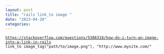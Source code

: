 ```yaml
---
layout: post
title: "rails link_to image "
date: "2023-04-20"
categories: 
---
```

<pre>
<code><a href="https://stackoverflow.com/questions/5386318/how-do-i-turn-an-image-into-a-link-in-rails">https://stackoverflow.com/questions/5386318/how-do-i-turn-an-image-into-a-link-in-rails</a>
link_to image_tag(&quot;path/to/image.png&quot;), &quot;http://www.mysite.com/&quot;</code></pre>

